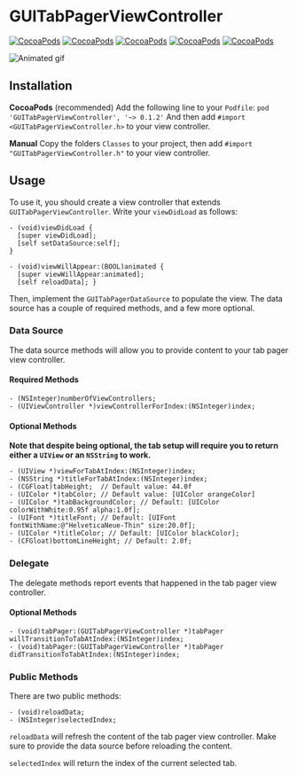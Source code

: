 # GUITabPagerViewController

[![CocoaPods](https://img.shields.io/cocoapods/v/GUITabPagerViewController.svg)](http://cocoadocs.org/docsets/GUITabPagerViewController)
[![CocoaPods](https://img.shields.io/cocoapods/dt/GUITabPagerViewController.svg)]()
[![CocoaPods](https://img.shields.io/cocoapods/at/GUITabPagerViewController.svg)]()
[![CocoaPods](https://img.shields.io/cocoapods/l/GUITabPagerViewController.svg)]()
[![CocoaPods](https://img.shields.io/cocoapods/p/GUITabPagerViewController.svg)]()

<img src="preview.gif" alt="Animated gif">

## Installation
**CocoaPods** (recommended)
Add the following line to your `Podfile`:
`pod 'GUITabPagerViewController', '~> 0.1.2'`
And then add `#import <GUITabPagerViewController.h>` to your view controller.

**Manual**
Copy the folders `Classes` to your project, then add `#import "GUITabPagerViewController.h"` to your view controller.

## Usage
To use it, you should create a view controller that extends `GUITabPagerViewController`. Write your `viewDidLoad` as follows:

```obj-c
- (void)viewDidLoad {
  [super viewDidLoad];
  [self setDataSource:self];
}

- (void)viewWillAppear:(BOOL)animated {
  [super viewWillAppear:animated];
  [self reloadData]; }
```

Then, implement the `GUITabPagerDataSource` to populate the view.
The data source has a couple of required methods, and a few more optional.

### Data Source
The data source methods will allow you to provide content to your tab pager view controller.

#### Required Methods
```obj-c
- (NSInteger)numberOfViewControllers;
- (UIViewController *)viewControllerForIndex:(NSInteger)index;
```

#### Optional Methods
**Note that despite being optional, the tab setup will require you to return either a `UIView` or an `NSString` to work.**

```obj-c
- (UIView *)viewForTabAtIndex:(NSInteger)index;
- (NSString *)titleForTabAtIndex:(NSInteger)index;
- (CGFloat)tabHeight;  // Default value: 44.0f
- (UIColor *)tabColor; // Default value: [UIColor orangeColor]
- (UIColor *)tabBackgroundColor; // Default: [UIColor colorWithWhite:0.95f alpha:1.0f];
- (UIFont *)titleFont; // Default: [UIFont fontWithName:@"HelveticaNeue-Thin" size:20.0f];
- (UIColor *)titleColor; // Default: [UIColor blackColor];
- (CFGloat)bottomLineHeight; // Default: 2.0f;
```

### Delegate
The delegate methods report events that happened in the tab pager view controller.

#### Optional Methods
```obj-c
- (void)tabPager:(GUITabPagerViewController *)tabPager willTransitionToTabAtIndex:(NSInteger)index;
- (void)tabPager:(GUITabPagerViewController *)tabPager didTransitionToTabAtIndex:(NSInteger)index;
```

### Public Methods
There are two public methods:

```obj-c
- (void)reloadData;
- (NSInteger)selectedIndex;
```

`reloadData` will refresh the content of the tab pager view controller. Make sure to provide the data source before reloading the content.

`selectedIndex` will return the index of the current selected tab.
